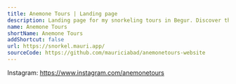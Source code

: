 ```yaml
---
title: Anemone Tours | Landing page
description: Landing page for my snorkeling tours in Begur. Discover the true Costa Brava and its unnoticed marine life
name: Anemone Tours
shortName: Anemone Tours
addShortcut: false
url: https://snorkel.mauri.app/
sourceCode: https://github.com/mauriciabad/anemonetours-website
---
```


Instagram: <https://www.instagram.com/anemonetours>
